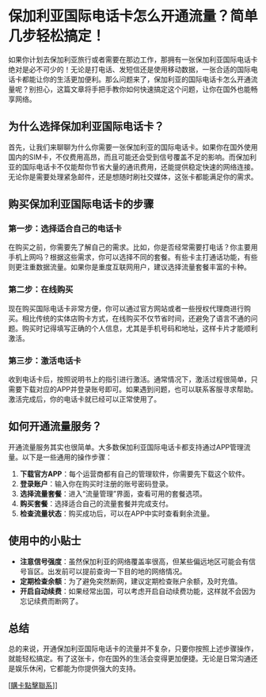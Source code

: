 # 保加利亚国际电话卡怎么开通流量？简单几步轻松搞定！

如果你计划去保加利亚旅行或者需要在那边工作，那拥有一张保加利亚国际电话卡绝对是必不可少的！无论是打电话、发短信还是使用移动数据，一张合适的国际电话卡都能让你的生活更加便利。那么问题来了，保加利亚的国际电话卡怎么开通流量呢？别担心，这篇文章将手把手教你如何快速搞定这个问题，让你在国外也能畅享网络。

## 为什么选择保加利亚国际电话卡？

首先，让我们来聊聊为什么你需要一张保加利亚的国际电话卡。如果你在国外使用国内的SIM卡，不仅费用高昂，而且可能还会受到信号覆盖不足的影响。而保加利亚的国际电话卡不仅能帮你节省大量的通讯费用，还能提供稳定快速的网络连接。无论你是需要处理紧急邮件，还是想随时刷社交媒体，这张卡都能满足你的需求。

## 购买保加利亚国际电话卡的步骤

### 第一步：选择适合自己的电话卡

在购买之前，你需要先了解自己的需求。比如，你是否经常需要打电话？你主要用手机上网吗？根据这些需求，你可以选择不同的套餐。有些卡主打通话功能，有些则更注重数据流量。如果你是重度互联网用户，建议选择流量套餐丰富的卡种。

### 第二步：在线购买

现在购买国际电话卡非常方便，你可以通过官方网站或者一些授权代理商进行购买。相比传统的实体店购卡方式，在线购买不仅节省时间，还避免了语言不通的问题。购买时记得填写正确的个人信息，尤其是手机号码和地址，这样卡片才能顺利激活。

### 第三步：激活电话卡

收到电话卡后，按照说明书上的指引进行激活。通常情况下，激活过程很简单，只需要下载对应的APP并登录账号即可。如果遇到问题，也可以联系客服寻求帮助。激活完成后，你的电话卡就已经可以正常使用了。

## 如何开通流量服务？

开通流量服务其实也很简单。大多数保加利亚国际电话卡都支持通过APP管理流量。以下是一些通用的操作步骤：

1. **下载官方APP**：每个运营商都有自己的管理软件，你需要先下载这个软件。
2. **登录账户**：输入你在购买时注册的账号密码登录。
3. **选择流量套餐**：进入“流量管理”界面，查看可用的套餐选项。
4. **购买套餐**：选择适合自己的流量套餐并完成支付。
5. **检查流量状态**：购买成功后，可以在APP中实时查看剩余流量。

## 使用中的小贴士

- **注意信号强度**：虽然保加利亚的网络覆盖率很高，但某些偏远地区可能会有信号盲区。出发前可以提前查询一下目的地的网络情况。
- **定期检查余额**：为了避免突然断网，建议定期检查账户余额，及时充值。
- **开启自动续费**：如果经常出国，可以考虑开启自动续费功能，这样就不会因为忘记续费而断网了。

## 总结

总的来说，开通保加利亚国际电话卡的流量并不复杂，只要你按照上述步骤操作，就能轻松搞定。有了这张卡，你在国外的生活会变得更加便捷。无论是日常沟通还是娱乐休闲，它都能为你提供强大的支持。

[[購卡點擊聯系](https://t.me/s/esim1088)]]